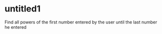 # untitled1

Find all powers of the first number entered by the user until the last number he entered

